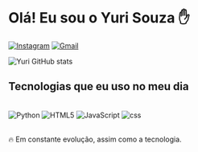 
# Olá! Eu sou o Yuri Souza ✋

[![Instagram](https://img.shields.io/badge/Instagram-E4405F?style=for-the-badge&logo=instagram&logoColor=white)](https://instragram.com/oyuriedu)
[![Gmail](https://img.shields.io/badge/Gmail-D14836?style=for-the-badge&logo=gmail&logoColor=white)](mailto:yusouza2020@gmail.com)

![Yuri GitHub stats](https://github-readme-stats.vercel.app/api?username=yuri-eduardo&show_icons=true&theme=radical)

## Tecnologias que eu uso no meu dia

<div style="display: inline_block"><br/>
    <img align="center" alt="Python" src="https://img.shields.io/badge/Python-3776AB?style=for-the-badge&logo=python&logoColor=white" />
    <img align="center" alt="HTML5" src="https://img.shields.io/badge/HTML-239120?style=for-the-badge&logo=html5&logoColor=white" />
    <img align="center" alt="JavaScript" src="https://img.shields.io/badge/JavaScript-F7DF1E?style=for-the-badge&logo=javascript&logoColor=black" />
    <img align="center" alt="css" src="https://img.shields.io/badge/CSS3-239120?&style=for-the-badge&logo=css3&logoColor=white" /> 
</div><br/>

🔥 Em constante evolução, assim como a tecnologia.

